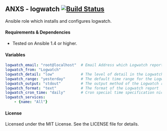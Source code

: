 ## ANXS - logwatch [![Build Status](https://travis-ci.org/ANXS/logwatch.png)](https://travis-ci.org/ANXS/logwatch)

Ansible role which installs and configures logwatch.


#### Requirements & Dependencies
- Tested on Ansible 1.4 or higher.


#### Variables

```yaml
logwatch_email: "root@localhost"  # Email Address which Logwatch reports to
logwatch_from: "Logwatch"
logwatch_detail: "low"            # The level of detail in the Logwatch report
logwatch_range: "yesterday"       # The default time range for the Logwatch report
logwatch_output: "stdout"         # The output method of the Logwatch report
logwatch_format: "text"           # The format of the Logwatch report
logwatch_cron_time: "daily"       # Cron special time specification nickname - must match with logwatch range!
logwatch_services:
    - {name: "All"}
```

#### License

Licensed under the MIT License. See the LICENSE file for details.



